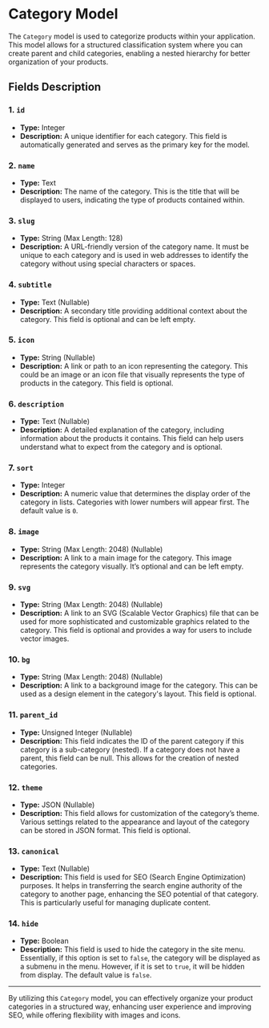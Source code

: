 # Category Model

The `Category` model is used to categorize products within your application. This model allows for a structured classification system where you can create parent and child categories, enabling a nested hierarchy for better organization of your products.

## Fields Description

### 1. `id`
- **Type:** Integer
- **Description:** A unique identifier for each category. This field is automatically generated and serves as the primary key for the model.

### 2. `name`
- **Type:** Text
- **Description:** The name of the category. This is the title that will be displayed to users, indicating the type of products contained within.

### 3. `slug`
- **Type:** String (Max Length: 128)
- **Description:** A URL-friendly version of the category name. It must be unique to each category and is used in web addresses to identify the category without using special characters or spaces.

### 4. `subtitle`
- **Type:** Text (Nullable)
- **Description:** A secondary title providing additional context about the category. This field is optional and can be left empty.

### 5. `icon`
- **Type:** String (Nullable)
- **Description:** A link or path to an icon representing the category. This could be an image or an icon file that visually represents the type of products in the category. This field is optional.

### 6. `description`
- **Type:** Text (Nullable)
- **Description:** A detailed explanation of the category, including information about the products it contains. This field can help users understand what to expect from the category and is optional.

### 7. `sort`
- **Type:** Integer
- **Description:** A numeric value that determines the display order of the category in lists. Categories with lower numbers will appear first. The default value is `0`.

### 8. `image`
- **Type:** String (Max Length: 2048) (Nullable)
- **Description:** A link to a main image for the category. This image represents the category visually. It’s optional and can be left empty.

### 9. `svg`
- **Type:** String (Max Length: 2048) (Nullable)
- **Description:** A link to an SVG (Scalable Vector Graphics) file that can be used for more sophisticated and customizable graphics related to the category. This field is optional and provides a way for users to include vector images.

### 10. `bg`
- **Type:** String (Max Length: 2048) (Nullable)
- **Description:** A link to a background image for the category. This can be used as a design element in the category's layout. This field is optional.

### 11. `parent_id`
- **Type:** Unsigned Integer (Nullable)
- **Description:** This field indicates the ID of the parent category if this category is a sub-category (nested). If a category does not have a parent, this field can be null. This allows for the creation of nested categories.

### 12. `theme`
- **Type:** JSON (Nullable)
- **Description:** This field allows for customization of the category’s theme. Various settings related to the appearance and layout of the category can be stored in JSON format. This field is optional.

### 13. `canonical`
- **Type:** Text (Nullable)
- **Description:** This field is used for SEO (Search Engine Optimization) purposes. It helps in transferring the search engine authority of the category to another page, enhancing the SEO potential of that category. This is particularly useful for managing duplicate content.

### 14. `hide`
- **Type:** Boolean
- **Description:** This field is used to hide the category in the site menu. Essentially, if this option is set to `false`, the category will be displayed as a submenu in the menu. However, if it is set to `true`, it will be hidden from display. The default value is `false`.

---
By utilizing this `Category` model, you can effectively organize your product categories in a structured way, enhancing user experience and improving SEO, while offering flexibility with images and icons.
